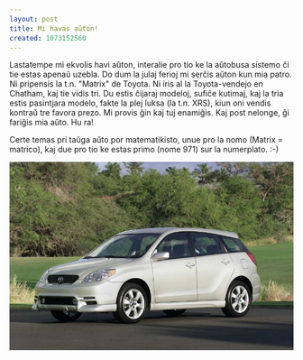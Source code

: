 ```yaml
---
layout: post
title: Mi havas aŭton!
created: 1073152560
---
```

Lastatempe mi ekvolis havi aŭton, interalie pro tio ke la aŭtobusa sistemo ĉi tie estas apenaŭ uzebla.  Do dum la julaj ferioj mi serĉis aŭton kun mia patro.  Ni pripensis la t.n. "Matrix" de Toyota.  Ni iris al la Toyota-vendejo en Chatham, kaj tie vidis tri.  Du estis ĉijaraj modeloj, sufiĉe kutimaj, kaj la tria estis pasintjara modelo, fakte la plej luksa (la t.n. XRS), kiun oni vendis kontraŭ tre favora prezo.  Mi provis ĝin kaj tuj enamiĝis.  Kaj post nelonge, ĝi fariĝis mia aŭto.  Hu ra!

Certe temas pri taŭga aŭto por matematikisto, unue pro la nomo (Matrix = matrico), kaj due pro tio ke estas primo (nome 971) sur la numerplato.  :-)

![Toyota Matrix XRS](/files/2003-toyota-matrix-xrs.jpg)
